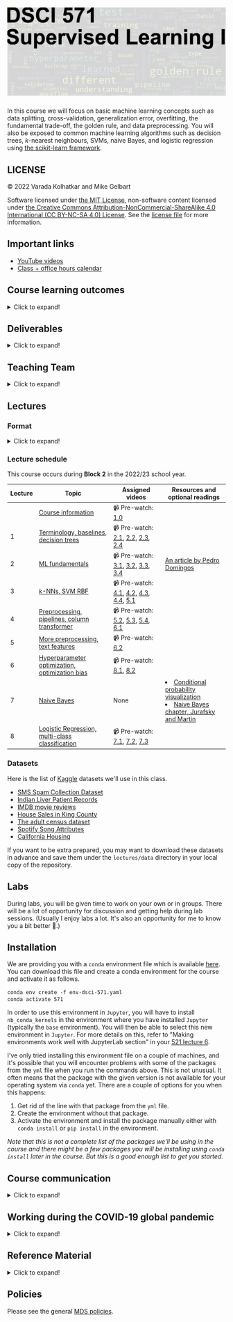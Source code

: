 # ![](lectures/img/571_banner.png)

In this course we will focus on basic machine learning concepts such as data splitting, cross-validation, generalization error, overfitting, the fundamental trade-off, the golden rule, and data preprocessing. You will also be exposed to common machine learning algorithms such as decision trees, $k$-nearest neighbours, SVMs, naive Bayes, and logistic regression using [the scikit-learn framework](https://scikit-learn.org/stable/).

## LICENSE 
© 2022 Varada Kolhatkar and Mike Gelbart

Software licensed under [the MIT License](https://spdx.org/licenses/MIT.html), non-software content licensed under [the Creative Commons Attribution-NonCommercial-ShareAlike 4.0 International (CC BY-NC-SA 4.0) License](https://creativecommons.org/licenses/by-nc-sa/4.0/). See the [license file](LICENSE.md) for more information.

## Important links 

- [YouTube videos](https://www.youtube.com/playlist?list=PLHofvQE1VlGtZoAULxcHb7lOsMved0CuM)
- [Class + office hours calendar](https://ubc-mds.github.io/calendar/)

## Course learning outcomes    

<details>
  <summary>Click to expand!</summary>
    
By the end of the course, students are expected to be able to:
- describe supervised learning and identify what kind of tasks it is suitable for;
- explain common machine learning concepts such as classification and regression, data splitting, overfitting, parameters and hyperparameters, and the fundamental trade-off in machine learning;
- identify when and why to apply data pre-processing techniques such as imputation, scaling, ordinal encoding, and one-hot encoding;
- broadly describe the intuition behind common machine learning algorithms, including decision trees, K-nearest neighbours, naive Bayes, and logistic regression;
- use Python and the `scikit-learn` package to responsibly develop end-to-end supervised machine learning pipelines on real-world datasets
</details>

## Deliverables

<details>
  <summary>Click to expand!</summary>
    
The following deliverables will determine your course grade:

| Assessment       | Weight  | Where to submit|
| :---:            | :---:   |:---:  | 
| Lab Assignment 1 | 15%     | [Gradescope](https://www.gradescope.ca/courses/5475) |
| Lab Assignment 2 | 15%     | [Gradescope](https://www.gradescope.ca/courses/5475) |
| Lab Assignment 3 | 15%     | [Gradescope](https://www.gradescope.ca/courses/5475) |
| Lab Assignment 4 | 15%     | [Gradescope](https://www.gradescope.ca/courses/5475) |
| Quiz 1           | 20%     | [Canvas](https://canvas.ubc.ca/courses/78167)     |
| Quiz 2           | 20%     | [Canvas](https://canvas.ubc.ca/courses/78167)     |

See [Calendar](https://ubc-mds.github.io/calendar/) for the due dates. 
</details>

## Teaching Team
<details>
  <summary>Click to expand!</summary>

    
| Role           | Name             | Slack Handle | GHE Handle |
| ---------------- | -------------- | :----------: | :--------: |
| Lecture Instructor | Varada Kolhatkar | `@varada`    | `@kvarada` |
| Lab Instructor     | Varada Kolhatkar | `@varada`    | `@kvarada` |
| Teaching Assistant | Sana Ayromlou  | | |
| Teaching Assistant | Keng Man Glenn Chang | | |
| Teaching Assistant | Colby DeLisle | | |
| Teaching Assistant | Farnoosh Hashemi| | |
| Teaching Assistant | Alireza Iranpour| | |
| Teaching Assistant | Faeze Keshavarz | | |
| Teaching Assistant | Daniel Ramandi  | | |
    
</details>
   
## Lectures 

### Format
<details>
  <summary>Click to expand!</summary>

This class will follow a semi-flipped classroom format. You will be required to watch a few pre-recorded videos (~30 to ~50 min long) before most of the classes. During lecture time we will focus on more examples, exercises, Q&A, discussions, demos, and class activities. It's optional but highly recommended to download the appropriate datasets provided below and put them under your local `lectures/data` directory, and run the lecture Jupyter notebooks on your own and experiment with the code. 
</details>

### Lecture schedule

This course occurs during **Block 2** in the 2022/23 school year.


| Lecture  | Topic  | Assigned videos | Resources and optional readings |
|-------|------------|-----------|-----------|
|      | [Course information](lectures/00_course-information.ipynb) |  📹 Pre-watch: [1.0](https://youtu.be/-1hTcS5ZE4w) | |
|   1   | [Terminology, baselines, decision trees](lectures/01_terminology-baselines-decision-trees.ipynb) | 📹 Pre-watch: [2.1](https://youtu.be/YNT8n4cXu4A), [2.2](https://youtu.be/6eT5cLL-2Vc), [2.3](https://youtu.be/Hcf19Ij35rA), [2.4](https://youtu.be/KEtsfXn4w2E) | |
|   2   | [ML fundamentals](lectures/02_ml-fundamentals.ipynb) | 📹 Pre-watch: [3.1](https://youtu.be/iS2hsRRlc2M), [3.2](https://youtu.be/h2AEobwcUQw), [3.3](https://youtu.be/4cv8VYonepA), [3.4](https://youtu.be/Ihay8yE5KTI) | [An article by Pedro Domingos](https://homes.cs.washington.edu/~pedrod/papers/cacm12.pdf) |
|   3   | [$k$-NNs, SVM RBF](lectures/03_kNNs-SVM-RBF.ipynb) | 📹 Pre-watch: [4.1](https://youtu.be/hCa3EXEUmQk), [4.2](https://youtu.be/bENDqXKJLmg), [4.3](https://youtu.be/IRGbqi5S9gQ), [4.4](https://youtu.be/ic_zqOhi020), [5.1](https://youtu.be/xx9HlmzORRk) | | 
|   4   | [Preprocessing, pipelines, column transformer](lectures/04_preprocessing-pipelines-column-transformer.ipynb) |  📹 Pre-watch: [5.2](https://youtu.be/G2IXbVzKlt8), [5.3](https://youtu.be/nWTce7WJSd4), [5.4](https://youtu.be/2mJ9rAhMMl0), [6.1](https://youtu.be/to2mukSyvLk) | |
|   5   | [More preprocessing, text features](lectures/05_more-preprocessing-text-feats.ipynb) | 📹 Pre-watch: [6.2](https://youtu.be/hteVvLwrWZ4) |
|   6   | [Hyperparameter optimization, optimization bias](lectures/06_hyperparameter-optimization.ipynb) |  📹 Pre-watch: [8.1](https://youtu.be/lMWdHZSZMk8), [8.2](https://youtu.be/Z9a9XZ0vQv0) |
|   7   | [Naive Bayes](lectures/07_naive-Bayes.ipynb) | None | <li>[Conditional probability visualization](https://setosa.io/ev/conditional-probability/)</li><li>[Naive Bayes chapter, Jurafsky and Martin](https://web.stanford.edu/~jurafsky/slp3/4.pdf)</li> |
|   8   | [Logistic Regression, multi-class classification](lectures/08_linear-models.ipynb) | 📹 Pre-watch: [7.1](https://youtu.be/HXd1U2q4VFA), [7.2](https://youtu.be/56L5z_t22qE), [7.3](https://youtu.be/_OAK5KiGLg0) | |

### Datasets
Here is the list of [Kaggle](https://www.kaggle.com/) datasets we'll use in this class. 
- [SMS Spam Collection Dataset](https://www.kaggle.com/uciml/sms-spam-collection-dataset)
- [Indian Liver Patient Records](https://www.kaggle.com/uciml/indian-liver-patient-records)
- [IMDB movie reviews](https://www.kaggle.com/utathya/imdb-review-dataset)
- [House Sales in King County](https://www.kaggle.com/harlfoxem/housesalesprediction)
- [The adult census dataset](https://www.kaggle.com/uciml/adult-census-income#)
- [Spotify Song Attributes](https://www.kaggle.com/geomack/spotifyclassification/home)
- [California Housing](https://www.kaggle.com/harrywang/housing?select=housing.csv)

If you want to be extra prepared, you may want to download these datasets in advance and save them under the `lectures/data` directory in your local copy of the repository. 

## Labs 
During labs, you will be given time to work on your own or in groups. There will be a lot of opportunity for discussion and getting help during lab sessions. (Usually I enjoy labs a lot. It's also an opportunity for me to know you a bit better 🙂.) 


## Installation
 
We are providing you with a `conda` environment file which is available [here](env-dsci-571.yaml). You can download this file and create a conda environment for the course and activate it as follows. 

```
conda env create -f env-dsci-571.yaml
conda activate 571
```
In order to use this environment in `Jupyter`, you will have to install `nb_conda_kernels` in the environment where you have installed `Jupyter` (typically the `base` environment). You will then be able to select this new environment in `Jupyter`. For more details on this, refer to "Making environments work well with JupyterLab section" in your [521 lecture 6](https://pages.github.ubc.ca/fdandrea/521_lecture6/slides.html#51).

I've only tried installing this environment file on a couple of machines, and it's possible that you will encounter problems with some of the packages from the `yml` file when you run the commands above. This is not unusual. It often means that the package with the given version is not available for your operating system via `conda` yet. There are a couple of options for you when this happens:
1. Get rid of the line with that package from the `yml` file.
2. Create the environment without that package. 
3. Activate the environment and install the package manually either with `conda install` or `pip install` in the environment.   

_Note that this is not a complete list of the packages we'll be using in the course and there might be a few packages you will be installing using `conda install` later in the course. But this is a good enough list to get you started._ 

## Course communication
<details>
  <summary>Click to expand!</summary>

We all are here to help you learn and succeed in the course and the program. Here is how we'll be communicating with each other during the course. 

### Clarifications on the lecture notes or lab questions

If there is any clarification on the lecture material or lab questions, I'll open an issue in the [course repository](https://github.ubc.ca/MDS-2021-22/DSCI_571_sup-learn-1_students) and tag you. **It is your responsibility to read the messages whenever you are tagged.** (I know that there are too many things for you to keep track of. You do not have to read all the messages but please make sure to carefully read the messages whenever you are tagged.) 

### Questions on lecture material or labs

If you have questions about the lecture material or lab questions please post them on the course Slack channel rather than direct messaging me or the TAs. Here are the advantages of doing so: 
- You'll get a quicker response. 
- Your classmates will benefit from the discussion. 

When you ask your question on the course channel, please avoid tagging the instructor unless it's specific for the instructor (e.g., if you notice some mistake in the lecture notes). If you tag a specific person, other teaching team members or your colleagues are discouraged to respond. This is decrease the response rate on the channel. 

Please use some consistent convention when you ask questions on Slack to facilitate easy search for others or future you. For example, if you want to ask a question on Exercise 3.2 from Lab 1, start your post with the label `lab1-ex2.3`. Or if you have a question on lecture 2 material, start your post with the label `lecture2`. Once the question is answered/solved, you can add "(solved)" tag before the label (e.g., (solved) `lab1-ex2.3`. Do not delete your post even if you figure out the answer on your own. The question and the discussion can still be beneficial to others.  

### Questions related to grading

For each deliverable, after I return grades, I'll let you know who has graded what in our course Slack by opening an issue in the course GitHub repository. If you have questions related to grading
- First, make sure your concerns are reasonable (read the ["Reasonable grading concerns" policy](https://ubc-mds.github.io/policies/)). 
- If you believe that your request is reasonable, open a regrade request on Gradescope. 
- If you are unable to resolve the issue with the TA, send a Slack message to the instructor, including the appropriate TA in the conversation. 

### Questions related to your personal situation or talking about sensitive information
 
I am open for a conversation with you. If you want to talk about anything sensitive, please direct message me on Slack (and tag me) rather than posting it on the course channel. It might take a while for me to get back to you, but I'll try my best to respond as soon as possible. 

</details>

## Working during the COVID-19 global pandemic
<details>
  <summary>Click to expand!</summary>
    
We are working together on this course during this transition period between hybrid to in-person teaching and learning. Everyone is struggling to some extent. If you tell me you are having trouble, I am not going to judge you or think less of you. I hope you will extend me the same grace! Let's try to be open with each other and help each other. 

Here are some ground rules:

- If you are unable to submit a deliverable on time, please reach out **before** the deliverable is due.
- If you need extra support, the teaching team is here to work with you. Our goal is to help each of you succeed in the course.
- If you are struggling with the material, getting back to in-person teaching and learning, or anything else, please reach out. I will try to find time and listen to you empathetically.
- If I am unable to help you, I might know someone who can. UBC has some [great student support resources](https://students.ubc.ca/support).

### [Covid Safety at UBC](https://srs.ubc.ca/covid-19/ubc-campus-rules-guidance-documents/#COVID-19%20Campus%20Rules)

Please read [Covid Campus Rules](https://srs.ubc.ca/covid-19/ubc-campus-rules-guidance-documents/#COVID-19%20Campus%20Rules).  

**Masks:** This class is going to be in person. UBC no longer requires students, faculty and staff to wear non-medical masks, but continues to recommend that masks be worn in indoor public spaces. 

**Your personal health:**
If you are ill or believe you have COVID-19 symptoms or been exposed to SARS-CoV-2 use the [Thrive Health](https://bc.thrive.health/covid19/en) self-assessment tool for guidance, or download the [BC COVID-19 Support App](https://welcome.thrive.health/bc-covid19-app) for iOS or Android device and follow the instructions provided. Follow the advice from [Public Health](https://www2.gov.bc.ca/gov/content/covid-19/info/restrictions).

Stay home if you have recently tested positive for COVID-19 or are required to quarantine. You can check [this website](http://www.bccdc.ca/health-info/diseases-conditions/covid-19/self-isolation#Who) to find out if you should self-isolate or self-monitor. If you are unable to submit a deliverable on time or unable to appear for an in-person quiz, check out [MDS policies](https://ubc-mds.github.io/policies/) on academic concession and remote quiz requests. 

Your precautions will help reduce risk and keep everyone safer. In this class, the marking scheme is intended to provide flexibility so that you can prioritize your health and still be able to succeed: 
- All course notes will be provided online. 
- All homework assignments can be done and handed in online. 
- All exams will be held online.  
- Most of the class activity will be video recorded and will be made available to you. 
- Before each class, I'll also try to post some [videos on YouTube](https://www.youtube.com/watch?v=-1hTcS5ZE4w&list=PLHofvQE1VlGtZoAULxcHb7lOsMved0CuM) to facilitate hybrid learning. 
- There will be at least a few office hours which will be held online. 
</details>
    
## Reference Material
<details>
  <summary>Click to expand!</summary>
    
### Books
* [A Course in Machine Learning (CIML)](http://ciml.info/) by Hal Daumé III (also relevant for DSCI 572, 573, 575, 563)
* Introduction to Machine Learning with Python: A Guide for Data Scientists by Andreas C. Mueller and Sarah Guido.
* [An Introduction to Statistical
Learning](https://hastie.su.domains/ISLR2/ISLRv2_website.pdf)
* [The Elements of Statistical Learning (ESL)](https://web.stanford.edu/~hastie/Papers/ESLII.pdf)
* [Data Mining: Practical Machine Learning Tools and Techniques (PMLTT)](https://www.wi.hs-wismar.de/~cleve/vorl/projects/dm/ss13/HierarClustern/Literatur/WittenFrank-DM-3rd.pdf)
* Artificial intelligence: A Modern Approach by Russell, Stuart and Peter Norvig.
* [Artificial Intelligence 2E: Foundations of Computational Agents](https://artint.info/2e/html/ArtInt2e.htm) (2017) by David Poole and Alan Mackworth (of UBC!).

### Online courses

* [CPSC 330](https://github.com/UBC-CS/cpsc330)<br>
I'm currently teaching an undergrad course on applied machine learning. Unlike DSCI 571, CPSC 330 is a semester-long course but there is a lot of overlap and sharing of notes between these courses. 
* [Mike's CPSC 340](https://ubc-cs.github.io/cpsc340/)
* [Machine Learning](https://www.coursera.org/learn/machine-learning) (Andrew Ng's famous Coursera course)
* [Foundations of Machine Learning](https://bloomberg.github.io/foml/#home) online course from Bloomberg.
* [Machine Learning Exercises In Python, Part 1](http://www.johnwittenauer.net/machine-learning-exercises-in-python-part-1/) (translation of Andrew Ng's course to Python, also relevant for DSCI 561, 572, 563)

### Misc

* [A Visual Introduction to Machine Learning (Part 1)](http://www.r2d3.us/visual-intro-to-machine-learning-part-1/)
* [A Few Useful Things to Know About Machine Learning](https://homes.cs.washington.edu/~pedrod/papers/cacm12.pdf) (an article by Pedro Domingos)
* [Metacademy](https://metacademy.org/) (sort of like a concept map for machine learning, with suggested resources)
* [Machine Learning
  101](https://docs.google.com/presentation/d/1kSuQyW5DTnkVaZEjGYCkfOxvzCqGEFzWBy4e9Uedd9k/present?slide=id.g168a3288f7_0_58)
  (slides by Jason Mayes, engineer at Google)
    
</details>     

## Policies

Please see the general [MDS policies](https://ubc-mds.github.io/policies/).
